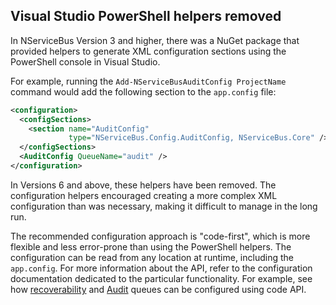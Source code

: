 ## Visual Studio PowerShell helpers removed

In NServiceBus Version 3 and higher, there was a NuGet package that provided helpers to generate XML configuration sections using the PowerShell console in Visual Studio.

For example, running the `Add-NServiceBusAuditConfig ProjectName` command would add the following section to the `app.config` file:

```xml
<configuration>
  <configSections>
    <section name="AuditConfig"
             type="NServiceBus.Config.AuditConfig, NServiceBus.Core" />
  </configSections>
  <AuditConfig QueueName="audit" />
</configuration>
```

In Versions 6 and above, these helpers have been removed. The configuration helpers encouraged creating a more complex XML configuration than was necessary, making it difficult to manage in the long run.

The recommended configuration approach is "code-first", which is more flexible and less error-prone than using the PowerShell helpers. The configuration can be read from any location at runtime, including the `app.config`. For more information about the API, refer to the configuration documentation dedicated to the particular functionality. For example, see how [recoverability](/nservicebus/recoverability/) and [Audit](/nservicebus/operations/auditing.md#configuring-auditing-using-code) queues can be configured using code API.
